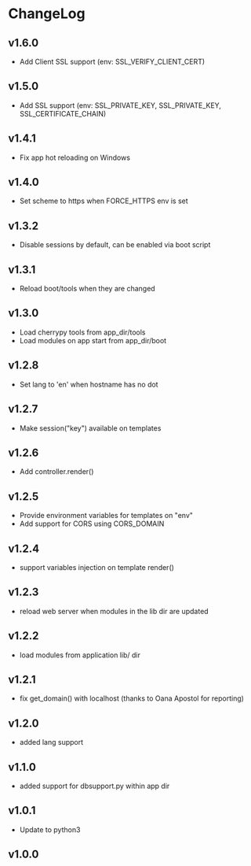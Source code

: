 # ChangeLog

## v1.6.0

* Add Client SSL support (env: SSL_VERIFY_CLIENT_CERT)

## v1.5.0

* Add SSL support (env: SSL_PRIVATE_KEY, SSL_PRIVATE_KEY, SSL_CERTIFICATE_CHAIN)

## v1.4.1

* Fix app hot reloading on Windows

## v1.4.0

* Set scheme to https when FORCE_HTTPS env is set

## v1.3.2

* Disable sessions by default, can be enabled via boot script


## v1.3.1

* Reload boot/tools when they are changed

## v1.3.0

* Load cherrypy tools from app_dir/tools
* Load modules on app start from app_dir/boot

## v1.2.8

* Set lang to 'en' when hostname has no dot

## v1.2.7

* Make session("key") available on templates

## v1.2.6

* Add controller.render()

## v1.2.5

* Provide environment variables for templates on "env"
* Add support for CORS using CORS_DOMAIN

## v1.2.4

* support variables injection on template render()

## v1.2.3

* reload web server when modules in the lib dir are updated

## v1.2.2

* load modules from application lib/ dir

## v1.2.1

* fix get_domain() with localhost (thanks to Oana Apostol for reporting)

## v1.2.0

* added lang support

## v1.1.0

* added support for dbsupport.py within app dir

## v1.0.1

* Update to python3

## v1.0.0
